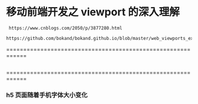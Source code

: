 # 移动前端开发之 viewport 的深入理解

     https://www.cnblogs.com/2050/p/3877280.html
     https://github.com/bokand/bokand.github.io/blob/master/web_viewports_explainer.md

============================================================

##

============================================================

### h5 页面随着手机字体大小变化
